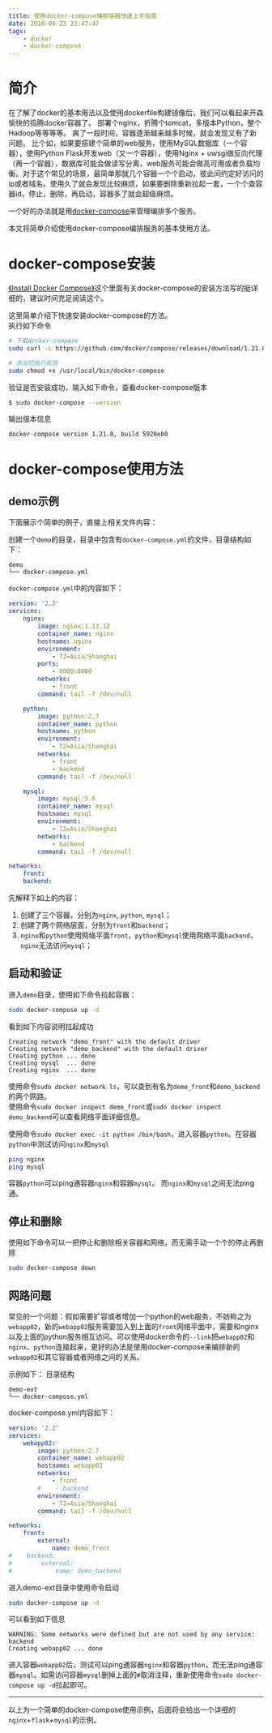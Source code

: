 ```yaml
---
title: 使用docker-compose编排容器快速上手指南
date: 2018-04-23 22:47:47
tags:
    - docker
    - docker-compose
---
```



# 简介
在了解了docker的基本用法以及使用dockerfile构建镜像后，我们可以看起来开森愉快的捣腾docker容器了。
部署个nginx，折腾个tomcat，多版本Python，整个Hadoop等等等等。
爽了一段时间，容器逐渐越来越多时候，就会发现又有了新问题。
比个如，如果要搭建个简单的web服务，使用MySQL数据库（一个容器），使用Python Flask开发web（又一个容器），使用Nginx + uwsgi做反向代理（再一个容器），数据库可能会做读写分离，web服务可能会做高可用或者负载均衡。对于这个常见的场景，最简单那就几个容器一个个启动，彼此间约定好访问的ip或者域名。使用久了就会发现比较麻烦，如果要删除重新拉起一套，一个个查容器id，停止，删除，再启动，容器多了就会超级麻烦。

一个好的办法就是用[docker-compose](https://docs.docker.com/compose/)来管理编排多个服务。

本文将简单介绍使用docker-compose编排服务的基本使用方法。

<!-- more -->

# docker-compose安装

[《Install Docker Compose》](https://docs.docker.com/compose/install/)这个里面有关docker-compose的安装方法写的挺详细的，建议时间充足阅读这个。  

这里简单介绍下快速安装docker-compose的方法。  
执行如下命令
```bash
# 下载docker-compose
sudo curl -L https://github.com/docker/compose/releases/download/1.21.0/docker-compose-$(uname -s)-$(uname -m) -o /usr/local/bin/docker-compose

# 添加可执行权限
sudo chmod +x /usr/local/bin/docker-compose
```

验证是否安装成功，输入如下命令，查看docker-compose版本

```bash
$ sudo docker-compose --version
```

输出版本信息
```
docker-compose version 1.21.0, build 5920eb0
```

# docker-compose使用方法

## demo示例

下面展示个简单的例子，直接上相关文件内容：

创建一个`demo`的目录，目录中包含有`docker-compose.yml`的文件，目录结构如下：
```
demo
└── docker-compose.yml
```

`docker-compose.yml`中的内容如下：
```yaml
version: '2.2'
services:
    nginx:
        image: nginx:1.13.12
        container_name: nginx
        hostname: nginx
        environment:
            - TZ=Asia/Shanghai
        ports:
            - 8000:8000
        networks:
            - front
        command: tail -f /dev/null

    python:
        image: python:2.7
        container_name: python
        hostname: python
        environment:
            - TZ=Asia/Shanghai
        networks:
            - front
            - backend
        command: tail -f /dev/null

    mysql:
        image: mysql:5.6
        container_name: mysql
        hostname: mysql
        environment:
            - TZ=Asia/Shanghai
        networks:
            - backend
        command: tail -f /dev/null

networks:
    front:
    backend:
```

先解释下如上的内容：
 1. 创建了三个容器，分别为`nginx`, `python`, `mysql`；
 2. 创建了两个网络层面，分别为`front`和`backend`；
 3. `nginx`和`python`使用网络平面`front`，`python`和`mysql`使用网络平面`backend`，`nginx`无法访问`mysql`；


## 启动和验证

进入`demo`目录，使用如下命令拉起容器：
```bash
sudo docker-compose up -d
```
看到如下内容说明拉起成功
```
Creating network "demo_front" with the default driver
Creating network "demo_backend" with the default driver
Creating python ... done
Creating mysql  ... done
Creating nginx  ... done
```

使用命令`sudo docker network ls`，可以查到有名为`demo_front`和`demo_backend`的两个网路。  
使用命令`sudo docker inspect demo_front`或`sudo docker inspect demo_backend`可以查看网络平面详细信息。  

使用命令`sudo docker exec -it python /bin/bash`，进入容器`python`。在容器`python`中测试访问`nginx`和`mysql`
```bash
ping nginx
ping mysql
```
容器`python`可以ping通容器`nginx`和容器`mysql`。 而`nginx`和`mysql`之间无法ping通。


## 停止和删除

使用如下命令可以一把停止和删除相关容器和网络，而无需手动一个个的停止再删除
```bash
sudo docker-compose down
```

## 网路问题

常见的一个问题：假如需要扩容或者增加一个python的web服务，不妨称之为`webapp02`，新的`webapp02`服务需要加入到上面的`front`网络平面中，需要和nginx以及上面的python服务相互访问。可以使用docker命令的`--link`把`webapp02`和`nginx`、`python`连接起来，更好的办法是使用docker-compose来编排新的`webapp02`和其它容器或者网络之间的关系。  

示例如下：
目录结构
```
demo-ext
└── docker-compose.yml
```

docker-compose.yml内容如下：
```yaml
version: '2.2'
services:
    webapp02:
        image: python:2.7
        container_name: webapp02
        hostname: webapp02
        networks:
            - front
        #    - backend
        environment:
            - TZ=Asia/Shanghai
        command: tail -f /dev/null

networks:
    front:
        external:
            name: demo_front
#    backend:
#        external:
#            name: demo_backend
```

进入demo-ext目录中使用命令启动
```bash
sudo docker-compose up -d
```

可以看到如下信息
```
WARNING: Some networks were defined but are not used by any service: backend
Creating webapp02 ... done
```

进入容器`webapp02`后，测试可以ping通容器`nginx`和容器`python`，而无法ping通容器`mysql`。如需访问容器`mysql`删掉上面的`#`取消注释，重新使用命令`sudo docker-compose up -d`拉起即可。


------

以上为一个简单的docker-compose使用示例，后面将会给出一个详细的`nginx`+`flask`+`mysql`的示例。